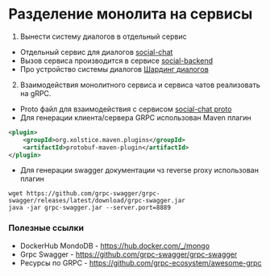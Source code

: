 # Разделение монолита на сервисы

1) Вынести систему диалогов в отдельный сервис  
- Отдельный сервис для диалогов [social-chat](../social-chat)
- Вызов сервиса производится в сервисе [social-backend](../social-backend)
- Про устройство системы диалогов [Шардинг диалогов](../sharding/sharding-report.md)

2) Взаимодействия монолитного сервиса и сервиса чатов реализовать на gRPC.
- Proto файл для взаимодействия с сервисом [social-chat proto](../social-chat/src/main/resources/proto)
- Для генерации клиента/сервера GRPC использован Maven плагин
```xml
<plugin>
    <groupId>org.xolstice.maven.plugins</groupId>
    <artifactId>protobuf-maven-plugin</artifactId>
</plugin>
```
- Для генерации swagger документации чз reverse proxy использован плагин
```shell script
wget https://github.com/grpc-swagger/grpc-swagger/releases/latest/download/grpc-swagger.jar
java -jar grpc-swagger.jar --server.port=8889
```

### Полезные ссылки
- DockerHub MondoDB - https://hub.docker.com/_/mongo
- Grpc Swagger - https://github.com/grpc-swagger/grpc-swagger
- Ресурсы по GRPC - https://github.com/grpc-ecosystem/awesome-grpc
